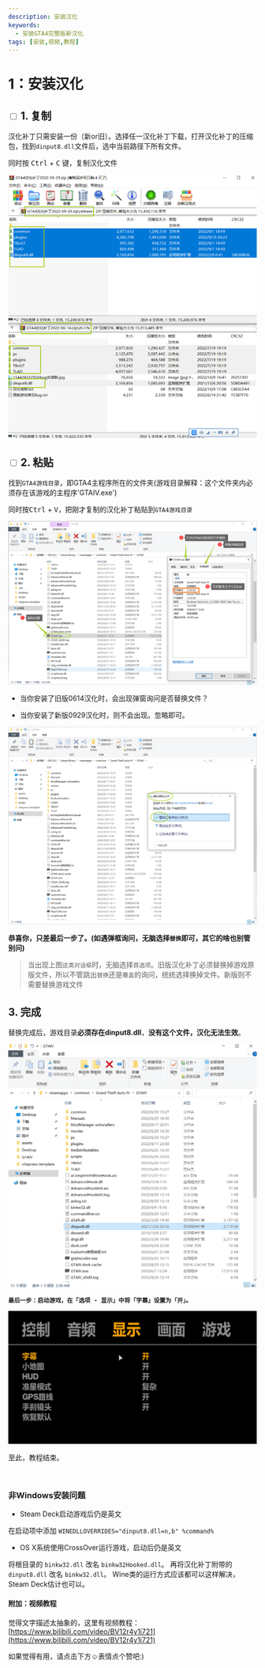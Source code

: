 ```yaml
---
description: 安装汉化
keywords:
  - 安装GTA4完整版新汉化
tags: [安装,视频,教程]
---
```


# 1：安装汉化

## <input type='checkbox' /> 1. 复制

汉化补丁只需安装一份（新or旧）。选择任一汉化补丁下载，打开汉化补丁的压缩包，找到`dinput8.dll`文件后，选中当前路径下所有文件。

同时按 <kbd>Ctrl</kbd> + <kbd>C</kbd> 键，复制汉化文件

![Image](assets/2.png)


## <input type='checkbox' /> 2. 粘贴 

找到`GTA4游戏目录`，即GTA4主程序所在的文件夹(游戏目录解释：这个文件夹内必须存在该游戏的主程序'GTAIV.exe')

同时按<kbd>Ctrl</kbd> + <kbd>V</kbd>，把刚才复制的汉化补丁粘贴到`GTA4游戏目录`


![Image](assets/step2.png)

- 当你安装了旧版0614汉化时，会出现弹窗询问是否替换文件？


- 当你安装了新版0929汉化时，则不会出现。忽略即可。


![Image](assets/%E7%B2%98%E8%B4%B4.png)

**恭喜你，只差最后一步了。(如遇弹框询问，无脑选择`替换`即可，其它的啥也别管别问)**

> 当出现上图`这类对话框`时，无脑选择`首选项`。旧版汉化补丁必须替换掉游戏原版文件，所以不管跳出`替换`还是`覆盖`的询问，统统选择换掉文件。新版则不需要替换游戏文件

##  3. 完成

替换完成后，游戏目录**必须存在dinput8.dll**，**没有这个文件，汉化无法生效**。

![Image](assets/%E5%AE%8C%E6%88%90.png)

**`最后一步：启动游戏，在「选项 - 显示」中将「字幕」设置为「开」。`**

![Image](assets/subtitle.jpg)

至此，教程结束。

<br/>


### 非Windows安装问题

- Steam Deck启动游戏后仍是英文

在启动项中添加 `WINEDLLOVERRIDES="dinput8.dll=n,b" %command%`

- OS X系统使用CrossOver运行游戏，启动后仍是英文

将根目录的 `binkw32.dll` 改名 `binkw32Hooked.dll`。
再将汉化补丁附带的 `dinput8.dll` 改名 `binkw32.dll`。
Wine类的运行方式应该都可以这样解决，Steam Deck估计也可以。

#### 附加：视频教程

觉得文字描述太抽象的，这里有视频教程：[https://www.bilibili.com/video/BV12r4y1i721](https://www.bilibili.com/video/BV12r4y1i721)

如果觉得有用，请点击下方☺表情点个赞吧:)